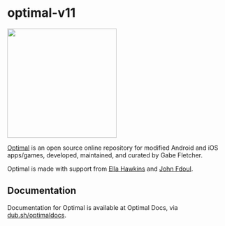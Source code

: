 # optimal-v11
<a href="https://imgbox.com/tAphzdMa" target="_blank"><img src="https://images2.imgbox.com/6b/06/tAphzdMa_o.png" width="250"/></a>

[Optimal](https://dub.sh/optimal) is an open source online repository for modified Android and iOS apps/games, developed, maintained, and curated by Gabe Fletcher.

Optimal is made with support from [Ella Hawkins](https://dub.sh/ellahawkins) and [John Fdoul](https://dub.sh/johnfdoul).

## Documentation
Documentation for Optimal is available at Optimal Docs, via [dub.sh/optimaldocs](https://dub.sh/optimaldocs).
